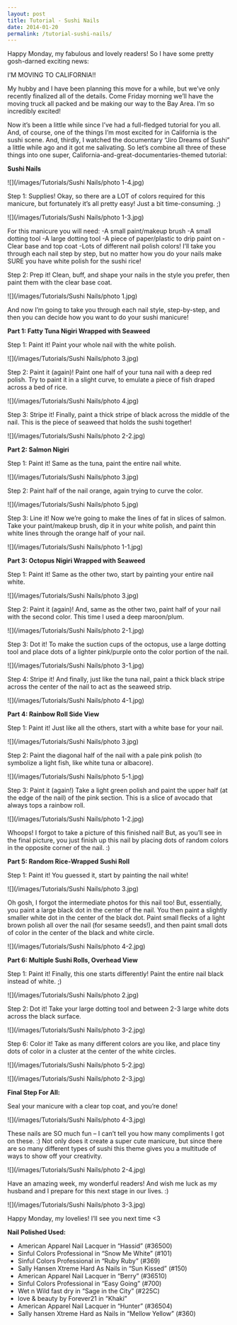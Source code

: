 ```yaml
---
layout: post
title: Tutorial - Sushi Nails
date: 2014-01-20
permalink: /tutorial-sushi-nails/
---
```


Happy Monday, my fabulous and lovely readers! So I have some pretty gosh-darned exciting news:

I’M MOVING TO CALIFORNIA!!

My hubby and I have been planning this move for a while, but we’ve only recently finalized all of the details. Come Friday morning we’ll have the moving truck all packed and be making our way to the Bay Area. I’m so incredibly excited!

Now it’s been a little while since I’ve had a full-fledged tutorial for you all. And, of course, one of the things I’m most excited for in California is the sushi scene. And, thirdly, I watched the documentary “Jiro Dreams of Sushi” a little while ago and it got me salivating. So let’s combine all three of these things into one super, California-and-great-documentaries-themed tutorial:

**Sushi Nails**

![](/images/Tutorials/Sushi Nails/photo 1-4.jpg)

Step 1: Supplies! Okay, so there are a LOT of colors required for this manicure, but fortunately it’s all pretty easy! Just a bit time-consuming. ;)

![](/images/Tutorials/Sushi Nails/photo 1-3.jpg)

For this manicure you will need:
-A small paint/makeup brush
-A small dotting tool
-A large dotting tool
-A piece of paper/plastic to drip paint on
-Clear base and top coat
-Lots of different nail polish colors! I’ll take you through each nail step by step, but no matter how you do your nails make SURE you have white polish for the sushi rice!

Step 2: Prep it! Clean, buff, and shape your nails in the style you prefer, then paint them with the clear base coat.

![](/images/Tutorials/Sushi Nails/photo 1.jpg)

And now I’m going to take you through each nail style, step-by-step, and then you can decide how you want to do your sushi manicure!

**Part 1: Fatty Tuna Nigiri Wrapped with Seaweed**

Step 1: Paint it! Paint your whole nail with the white polish.

![](/images/Tutorials/Sushi Nails/photo 3.jpg)

Step 2: Paint it (again)! Paint one half of your tuna nail with a deep red polish. Try to paint it in a slight curve, to emulate a piece of fish draped across a bed of rice.

![](/images/Tutorials/Sushi Nails/photo 4.jpg)

Step 3: Stripe it! Finally, paint a thick stripe of black across the middle of the nail. This is the piece of seaweed that holds the sushi together!

![](/images/Tutorials/Sushi Nails/photo 2-2.jpg)

**Part 2: Salmon Nigiri**

Step 1: Paint it! Same as the tuna, paint the entire nail white.

![](/images/Tutorials/Sushi Nails/photo 3.jpg)

Step 2: Paint half of the nail orange, again trying to curve the color.

![](/images/Tutorials/Sushi Nails/photo 5.jpg)

Step 3: Line it! Now we’re going to make the lines of fat in slices of salmon. Take your paint/makeup brush, dip it in your white polish, and paint thin white lines through the orange half of your nail.

![](/images/Tutorials/Sushi Nails/photo 1-1.jpg)

**Part 3: Octopus Nigiri Wrapped with Seaweed**

Step 1: Paint it! Same as the other two, start by painting your entire nail white.

![](/images/Tutorials/Sushi Nails/photo 3.jpg)

Step 2: Paint it (again)! And, same as the other two, paint half of your nail with the second color. This time I used a deep maroon/plum.

![](/images/Tutorials/Sushi Nails/photo 2-1.jpg)

Step 3: Dot it! To make the suction cups of the octopus, use a large dotting tool and place dots of a lighter pink/purple onto the color portion of the nail.

![](/images/Tutorials/Sushi Nails/photo 3-1.jpg)

Step 4: Stripe it! And finally, just like the tuna nail, paint a thick black stripe across the center of the nail to act as the seaweed strip.

![](/images/Tutorials/Sushi Nails/photo 4-1.jpg)

**Part 4: Rainbow Roll Side View**

Step 1: Paint it! Just like all the others, start with a white base for your nail.

![](/images/Tutorials/Sushi Nails/photo 3.jpg)

Step 2: Paint the diagonal half of the nail with a pale pink polish (to symbolize a light fish, like white tuna or albacore).

![](/images/Tutorials/Sushi Nails/photo 5-1.jpg)

Step 3: Paint it (again!) Take a light green polish and paint the upper half (at the edge of the nail) of the pink section. This is a slice of avocado that always tops a rainbow roll.

![](/images/Tutorials/Sushi Nails/photo 1-2.jpg)

Whoops! I forgot to take a picture of this finished nail! But, as you’ll see in the final picture, you just finish up this nail by placing dots of random colors in the opposite corner of the nail. :)

**Part 5: Random Rice-Wrapped Sushi Roll**

Step 1: Paint it! You guessed it, start by painting the nail white!

![](/images/Tutorials/Sushi Nails/photo 3.jpg)

Oh gosh, I forgot the intermediate photos for this nail too! But, essentially, you paint a large black dot in the center of the nail. You then paint a slightly smaller white dot in the center of the black dot. Paint small flecks of a light brown polish all over the nail (for sesame seeds!), and then paint small dots of color in the center of the black and white circle.

![](/images/Tutorials/Sushi Nails/photo 4-2.jpg)

**Part 6: Multiple Sushi Rolls, Overhead View**

Step 1: Paint it! Finally, this one starts differently! Paint the entire nail black instead of white. ;)

![](/images/Tutorials/Sushi Nails/photo 2.jpg)

Step 2: Dot it! Take your large dotting tool and between 2-3 large white dots across the black surface.

![](/images/Tutorials/Sushi Nails/photo 3-2.jpg)

Step 6: Color it! Take as many different colors are you like, and place tiny dots of color in a cluster at the center of the white circles.

![](/images/Tutorials/Sushi Nails/photo 5-2.jpg)

![](/images/Tutorials/Sushi Nails/photo 2-3.jpg)

**Final Step For All:**

Seal your manicure with a clear top coat, and you’re done!

![](/images/Tutorials/Sushi Nails/photo 4-3.jpg)

These nails are SO much fun – I can’t tell you how many compliments I got on these. :) Not only does it create a super cute manicure, but since there are so many different types of sushi this theme gives you a multitude of ways to show off your creativity.

![](/images/Tutorials/Sushi Nails/photo 2-4.jpg)

Have an amazing week, my wonderful readers! And wish me luck as my husband and I prepare for this next stage in our lives. :)

![](/images/Tutorials/Sushi Nails/photo 3-3.jpg)

Happy Monday, my lovelies! I’ll see you next time <3

**Nail Polished Used:**

- American Apparel Nail Lacquer in “Hassid” (#36500)
- Sinful Colors Professional in “Snow Me White” (#101)
- Sinful Colors Professional in “Ruby Ruby” (#369)
- Sally Hansen Xtreme Hard As Nails in “Sun Kissed” (#150)
- American Apparel Nail Lacquer in “Berry” (#36510)
- Sinful Colors Professional in “Easy Going” (#700)
- Wet n Wild fast dry in “Sage in the City” (#225C)
- love & beauty by Forever21 in “Khaki”
- American Apparel Nail Lacquer in “Hunter” (#36504)
- Sally hansen Xtreme Hard as Nails in “Mellow Yellow” (#360)